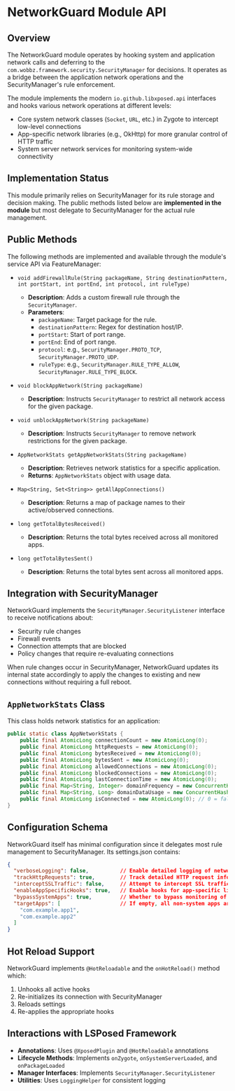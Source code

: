# NetworkGuard Module API

## Overview

The NetworkGuard module operates by hooking system and application network calls and deferring to the `com.wobbz.framework.security.SecurityManager` for decisions. It operates as a bridge between the application network operations and the SecurityManager's rule enforcement.

The module implements the modern `io.github.libxposed.api` interfaces and hooks various network operations at different levels:
- Core system network classes (`Socket`, `URL`, etc.) in Zygote to intercept low-level connections
- App-specific network libraries (e.g., OkHttp) for more granular control of HTTP traffic
- System server network services for monitoring system-wide connectivity

## Implementation Status

This module primarily relies on SecurityManager for its rule storage and decision making. The public methods listed below are **implemented in the module** but most delegate to SecurityManager for the actual rule management.

## Public Methods

The following methods are implemented and available through the module's service API via FeatureManager:

-   `void addFirewallRule(String packageName, String destinationPattern, int portStart, int portEnd, int protocol, int ruleType)`
    *   **Description**: Adds a custom firewall rule through the `SecurityManager`.
    *   **Parameters**:
        *   `packageName`: Target package for the rule.
        *   `destinationPattern`: Regex for destination host/IP.
        *   `portStart`: Start of port range.
        *   `portEnd`: End of port range.
        *   `protocol`: e.g., `SecurityManager.PROTO_TCP`, `SecurityManager.PROTO_UDP`.
        *   `ruleType`: e.g., `SecurityManager.RULE_TYPE_ALLOW`, `SecurityManager.RULE_TYPE_BLOCK`.

-   `void blockAppNetwork(String packageName)`
    *   **Description**: Instructs `SecurityManager` to restrict all network access for the given package.

-   `void unblockAppNetwork(String packageName)`
    *   **Description**: Instructs `SecurityManager` to remove network restrictions for the given package.

-   `AppNetworkStats getAppNetworkStats(String packageName)`
    *   **Description**: Retrieves network statistics for a specific application.
    *   **Returns**: `AppNetworkStats` object with usage data.

-   `Map<String, Set<String>> getAllAppConnections()`
    *   **Description**: Returns a map of package names to their active/observed connections.

-   `long getTotalBytesReceived()`
    *   **Description**: Returns the total bytes received across all monitored apps.

-   `long getTotalBytesSent()`
    *   **Description**: Returns the total bytes sent across all monitored apps.

## Integration with SecurityManager

NetworkGuard implements the `SecurityManager.SecurityListener` interface to receive notifications about:
- Security rule changes
- Firewall events
- Connection attempts that are blocked
- Policy changes that require re-evaluating connections

When rule changes occur in SecurityManager, NetworkGuard updates its internal state accordingly to apply the changes to existing and new connections without requiring a full reboot.

## `AppNetworkStats` Class

This class holds network statistics for an application:

```java
public static class AppNetworkStats {
    public final AtomicLong connectionCount = new AtomicLong(0);
    public final AtomicLong httpRequests = new AtomicLong(0);
    public final AtomicLong bytesReceived = new AtomicLong(0);
    public final AtomicLong bytesSent = new AtomicLong(0);
    public final AtomicLong allowedConnections = new AtomicLong(0);
    public final AtomicLong blockedConnections = new AtomicLong(0);
    public final AtomicLong lastConnectionTime = new AtomicLong(0);
    public final Map<String, Integer> domainFrequency = new ConcurrentHashMap<>();
    public final Map<String, Long> domainDataUsage = new ConcurrentHashMap<>();
    public final AtomicLong isConnected = new AtomicLong(0); // 0 = false, 1 = true
}
```

## Configuration Schema

NetworkGuard itself has minimal configuration since it delegates most rule management to SecurityManager. Its settings.json contains:

```json
{
  "verboseLogging": false,          // Enable detailed logging of network operations
  "trackHttpRequests": true,        // Track detailed HTTP request information
  "interceptSSLTraffic": false,     // Attempt to intercept SSL traffic (requires additional setup)
  "enableAppSpecificHooks": true,   // Enable hooks for app-specific libraries like OkHttp
  "bypassSystemApps": true,         // Whether to bypass monitoring of system apps
  "targetApps": [                   // If empty, all non-system apps are targeted
    "com.example.app1",
    "com.example.app2"
  ]
}
```

## Hot Reload Support

NetworkGuard implements `@HotReloadable` and the `onHotReload()` method which:
1. Unhooks all active hooks
2. Re-initializes its connection with SecurityManager
3. Reloads settings
4. Re-applies the appropriate hooks

## Interactions with LSPosed Framework

-   **Annotations**: Uses `@XposedPlugin` and `@HotReloadable` annotations
-   **Lifecycle Methods**: Implements `onZygote`, `onSystemServerLoaded`, and `onPackageLoaded`
-   **Manager Interfaces**: Implements `SecurityManager.SecurityListener`
-   **Utilities**: Uses `LoggingHelper` for consistent logging 